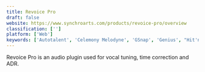 ```yaml
---
title: Revoice Pro
draft: false 
website: https://www.synchroarts.com/products/revoice-pro/overview
classification: ['']
platform: ['Web']
keywords: ['Autotalent', 'Celemony Melodyne', 'GSnap', 'Genius', "Hit'n'Mix Infinity", 'NewTone', 'Pamela for Skype', 'Reason', 'Specimen', 'Synthfont', 'TalentedHack', 'Voicemod']
---
```

Revoice Pro is an audio plugin used for vocal tuning, time correction and ADR.